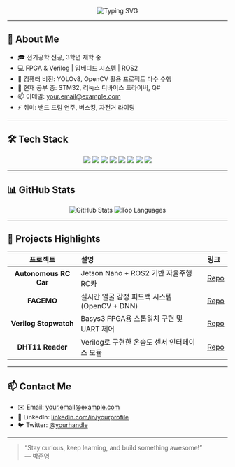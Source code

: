 <!-- 상단 배너 -->
<p align="center">
  <img src="https://readme-typing-svg.herokuapp.com?font=Nanum+Gothic&size=30&color=58A6FF&center=true&vCenter=true&width=600&lines=Hello!+I'm+Junyeong👋;Welcome My Portfolio Repo" alt="Typing SVG"/>
</p>

---

## 🔭 About Me
- 🎓 전기공학 전공, 3학년 재학 중
- 💻 FPGA & Verilog | 임베디드 시스템 | ROS2
- 🤖 컴퓨터 비전: YOLOv8, OpenCV 활용 프로젝트 다수 수행
- 🌱 현재 공부 중: STM32, 리눅스 디바이스 드라이버, Q#
- 📫 이메일: your.email@example.com  
- ⚡ 취미: 밴드 드럼 연주, 버스킹, 자전거 라이딩

---

## 🛠️ Tech Stack
<p align="center">
  <img src="https://img.shields.io/badge/Verilog-000000?style=flat-square&logo=verilog&logoColor=white"/>  
  <img src="https://img.shields.io/badge/Vivado-5C2D91?style=flat-square&logo=xilinx&logoColor=white"/>  
  <img src="https://img.shields.io/badge/C%2B%2B-00599C?style=flat-square&logo=c%2B%2B&logoColor=white"/>  
  <img src="https://img.shields.io/badge/Python-3776AB?style=flat-square&logo=python&logoColor=white"/>  
  <img src="https://img.shields.io/badge/ROS2-339933?style=flat-square&logo=ros&logoColor=white"/>  
  <img src="https://img.shields.io/badge/YOLOv8-FF4B00?style=flat-square&logo=ultralytics&logoColor=white"/>  
  <img src="https://img.shields.io/badge/Docker-2496ED?style=flat-square&logo=docker&logoColor=white"/>  
  <img src="https://img.shields.io/badge/STM32-003399?style=flat-square&logo=stmicroelectronics&logoColor=white"/>  
</p>

---

## 📊 GitHub Stats
<p align="center">
  <img src="https://github-readme-stats.vercel.app/api?username=YOUR_GITHUB_ID&show_icons=true&theme=blue-green" alt="GitHub Stats" />
  <img src="https://github-readme-stats.vercel.app/api/top-langs/?username=YOUR_GITHUB_ID&layout=compact&theme=blue-green" alt="Top Languages" />
</p>

---

## 🚀 Projects Highlights

| 프로젝트 | 설명 | 링크 |
|:--------:|:-----|:-----|
| **Autonomous RC Car** | Jetson Nano + ROS2 기반 자율주행 RC카 | [Repo](https://github.com/YOUR_GITHUB_ID/auto-rc-car) |
| **FACEMO** | 실시간 얼굴 감정 피드백 시스템 (OpenCV + DNN) | [Repo](https://github.com/YOUR_GITHUB_ID/facemo) |
| **Verilog Stopwatch** | Basys3 FPGA용 스톱워치 구현 및 UART 제어 | [Repo](https://github.com/YOUR_GITHUB_ID/verilog-stopwatch) |
| **DHT11 Reader** | Verilog로 구현한 온습도 센서 인터페이스 모듈 | [Repo](https://github.com/YOUR_GITHUB_ID/dht11-verilog) |

---

## 📫 Contact Me
- ✉️ Email: your.email@example.com  
- 💬 LinkedIn: [linkedin.com/in/yourprofile](https://www.linkedin.com/in/yourprofile)  
- 🐦 Twitter: [@yourhandle](https://twitter.com/yourhandle)

---

> “Stay curious, keep learning, and build something awesome!”  
> — 박준영

